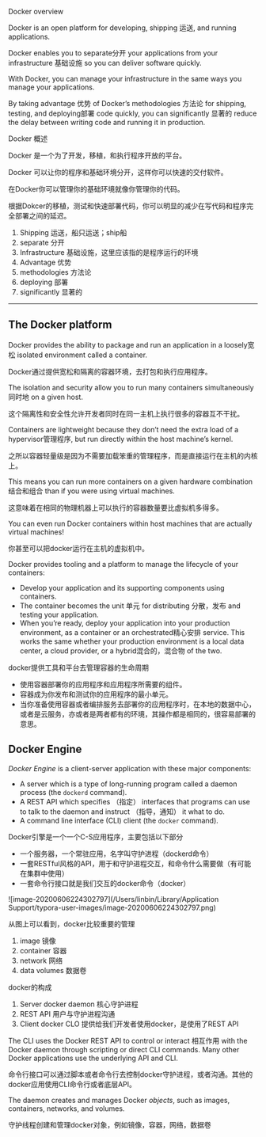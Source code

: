 Docker overview

Docker is an open platform for developing, shipping 运送, and running applications. 

Docker enables you to separate分开 your applications from your infrastructure 基础设施 so you can deliver software quickly. 

With Docker, you can manage your infrastructure in the same ways you manage your applications. 

By taking advantage 优势 of Docker’s methodologies 方法论 for shipping, testing, and deploying部署 code quickly, you can significantly 显著的 reduce the delay between writing code and running it in production.



Docker 概述

Docker 是一个为了开发，移植，和执行程序开放的平台。

Docker 可以让你的程序和基础环境分开，这样你可以快速的交付软件。

在Docker你可以管理你的基础环境就像你管理你的代码。

根据Dokcer的移植，测试和快速部署代码，你可以明显的减少在写代码和程序完全部署之间的延迟。



1. Shipping 运送，船只运送；ship船
2. separate 分开
3. Infrastructure 基础设施，这里应该指的是程序运行的环境
4. Advantage 优势
5. methodologies 方法论
6. deploying 部署
7. significantly 显著的



------

## The Docker platform

Docker provides the ability to package and run an application in a loosely宽松 isolated environment called a container. 

Docker通过提供宽松和隔离的容器环境，去打包和执行应用程序。

The isolation and security allow you to run many containers simultaneously同时地 on a given host. 

这个隔离性和安全性允许开发者同时在同一主机上执行很多的容器互不干扰。

Containers are lightweight because they don’t need the extra load of a hypervisor管理程序, but run directly within the host machine’s kernel. 

之所以容器轻量级是因为不需要加载笨重的管理程序，而是直接运行在主机的内核上。

This means you can run more containers on a given hardware combination 结合和组合 than if you were using virtual machines. 

这意味着在相同的物理机器上可以执行的容器数量要比虚拟机多得多。

You can even run Docker containers within host machines that are actually virtual machines!

你甚至可以把docker运行在主机的虚拟机中。

Docker provides tooling and a platform to manage the lifecycle of your containers:

- Develop your application and its supporting components using containers.
- The container becomes the unit 单元 for distributing 分散，发布 and testing your application.
- When you’re ready, deploy your application into your production environment, as a container or an orchestrated精心安排 service. This works the same whether your production environment is a local data center, a cloud provider, or a hybrid混合的，混合物 of the two.

docker提供工具和平台去管理容器的生命周期

- 使用容器部署你的应用程序和应用程序所需要的组件。
- 容器成为你发布和测试你的应用程序的最小单元。
- 当你准备使用容器或者编排服务去部署你的应用程序时，在本地的数据中心，或者是云服务，亦或者是两者都有的环境，其操作都是相同的，很容易部署的意思。

## Docker Engine

*Docker Engine* is a client-server application with these major components:

- A server which is a type of long-running program called a daemon process (the `dockerd` command).
- A REST API which specifies （指定） interfaces that programs can use to talk to the daemon and instruct （指导，通知） it what to do.
- A command line interface (CLI) client (the `docker` command).

Docker引擎是一个一个C-S应用程序，主要包括以下部分

- 一个服务器，一个常驻应用，名字叫守护进程（dockerd命令）
- 一套RESTful风格的API，用于和守护进程交互，和命令什么需要做（有可能在集群中使用）
- 一套命令行接口就是我们交互的docker命令（docker）

![image-20200606224302797](/Users/linbin/Library/Application Support/typora-user-images/image-20200606224302797.png)

从图上可以看到，docker比较重要的管理

1. image 镜像
2. container 容器
3. network 网络
4. data volumes 数据卷

docker的构成

1. Server docker daemon 核心守护进程
2. REST API 用户与守护进程沟通
3. Client docker CLO 提供给我们开发者使用docker，是使用了REST API



The CLI uses the Docker REST API to control or interact 相互作用 with the Docker daemon through scripting or direct CLI commands. Many other Docker applications use the underlying API and CLI.

命令行接口可以通过脚本或者命令行去控制docker守护进程，或者沟通。其他的docker应用使用CLI命令行或者底层API。

The daemon creates and manages Docker *objects*, such as images, containers, networks, and volumes.

守护线程创建和管理docker对象，例如镜像，容器，网络，数据卷